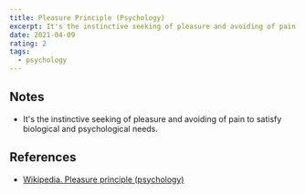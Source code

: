 ```yaml
---
title: Pleasure Principle (Psychology)
excerpt: It's the instinctive seeking of pleasure and avoiding of pain to satisfy biological and psychological needs.
date: 2021-04-09
rating: 2
tags:
  - psychology
---
```


## Notes

- It's the instinctive seeking of pleasure and avoiding of pain to satisfy biological and psychological needs.

## References

- [Wikipedia. Pleasure principle (psychology)](<https://en.wikipedia.org/wiki/Pleasure_principle_(psychology)>)
